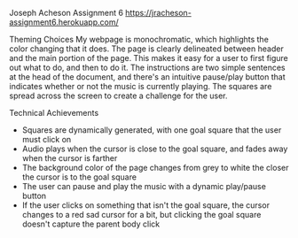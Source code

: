Joseph Acheson
Assignment 6
https://jracheson-assignment6.herokuapp.com/

Theming Choices
  My webpage is monochromatic, which highlights the color changing that it does. The page is clearly delineated between header and the main portion of the page. This makes it easy for a user to first figure out what to do, and then to do it. The instructions are two simple sentences at the head of the document, and there's an intuitive pause/play button that indicates whether or not the music is currently playing. The squares are spread across the screen to create a challenge for the user.


Technical Achievements
 - Squares are dynamically generated, with one goal square that the user must click on
 - Audio plays when the cursor is close to the goal square, and fades away when the cursor is farther
 - The background color of the page changes from grey to white the closer the cursor is to the goal square
 - The user can pause and play the music with a dynamic play/pause button
 - If the user clicks on something that isn't the goal square, the cursor changes to a red sad cursor for a bit, but clicking the goal square doesn't capture the parent body click